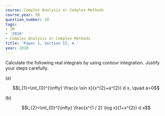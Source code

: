 ```yaml
---
course: Complex Analysis or Complex Methods
course_year: IB
question_number: 10
tags:
- IB
- '2010'
- Complex Analysis or Complex Methods
title: 'Paper 1, Section II, A '
year: 2010
---
```




Calculate the following real integrals by using contour integration. Justify your steps carefully.

(a)

$$I_{1}=\int_{0}^{\infty} \frac{x \sin x}{x^{2}+a^{2}} d x, \quad a>0$$

(b)

$$I_{2}=\int_{0}^{\infty} \frac{x^{1 / 2} \log x}{1+x^{2}} d x$$
